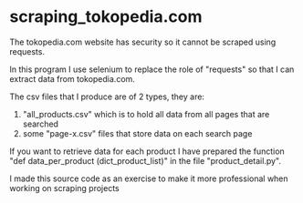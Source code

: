 # scraping_tokopedia.com

The tokopedia.com website has security so it cannot be scraped using requests.

In this program I use selenium to replace the role of "requests" so that I can extract data from tokopedia.com.

The csv files that I produce are of 2 types, they are:
1. "all_products.csv" which is to hold all data from all pages that are searched
2. some "page-x.csv" files that store data on each search page

If you want to retrieve data for each product I have prepared the function "def data_per_product (dict_product_list)" in the file "product_detail.py".

I made this source code as an exercise to make it more professional when working on scraping projects